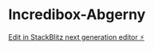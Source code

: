 # Incredibox-Abgerny

[Edit in StackBlitz next generation editor ⚡️](https://stackblitz.com/~/github.com/hdjdg896/Incredibox-Abgerny)